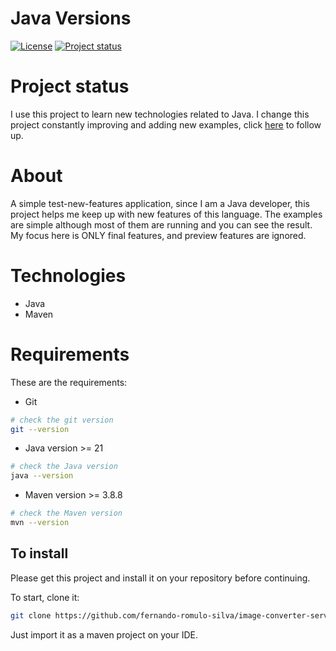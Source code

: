 # Java Versions

[![License](https://img.shields.io/badge/License-Apache%202.0-blue.svg)](https://opensource.org/licenses/Apache-2.0)
[![Project status](https://img.shields.io/badge/Project%20status-Maintenance-orange.svg)](https://img.shields.io/badge/Project%20status-Maintenance-orange.svg)

# Project status

I use this project to learn new technologies related to Java.
I change this project constantly improving and adding new examples, click [here](docs/STATUS.md) to follow up.

# About

A simple test-new-features application, since I am a Java developer, this project helps me keep up with new features of this language.
The examples are simple although most of them are running and you can see the result.
My focus here is ONLY final features, and preview features are ignored.

# Technologies

- Java
- Maven

# Requirements

These are the requirements:

- Git

```bash
# check the git version
git --version
```

- Java version >= 21 

```bash
# check the Java version
java --version
```

- Maven version >= 3.8.8

```bash
# check the Maven version
mvn --version
```

## To install

Please get this project and install it on your repository before continuing.

To start, clone it:

```bash
git clone https://github.com/fernando-romulo-silva/image-converter-service
```

Just import it as a maven project on your IDE.
